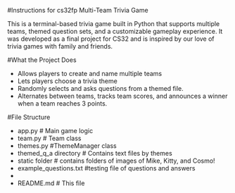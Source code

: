 #Instructions for cs32fp Multi-Team Trivia Game

This is a terminal-based trivia game built in Python that supports multiple teams, themed question sets, and a customizable gameplay experience. It was developed as a final project for CS32 and is inspired by our love of trivia games with family and friends.

#What the Project Does
- Allows players to create and name multiple teams
- Lets players choose a trivia theme
- Randomly selects and asks questions from a themed file.
- Alternates between teams, tracks team scores, and announces a winner when a team reaches 3 points.

#File Structure
- app.py # Main game logic
- team.py # Team class
- themes.py #ThemeManager class
- themed_q_a directory # Contains text files by themes
- static folder # contains folders of images of Mike, Kitty, and Cosmo!
- example_questions.txt #testing file of questions and answers
- 
- README.md # This file
